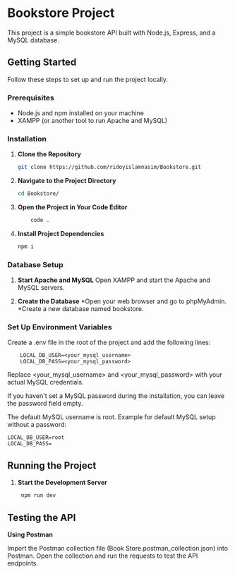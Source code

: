 # Bookstore Project

This project is a simple bookstore API built with Node.js, Express, and a MySQL database.

## Getting Started

Follow these steps to set up and run the project locally.

### Prerequisites

- Node.js and npm installed on your machine
- XAMPP (or another tool to run Apache and MySQL)

### Installation

1. **Clone the Repository**

   ```sh
   git clone https://github.com/ridoyislamnasim/Bookstore.git
2. **Navigate to the Project Directory**
    ```sh
    cd Bookstore/
3. **Open the Project in Your Code Editor**
    ```sh
        code .
4. **Install Project Dependencies**
    ```sh
    npm i

### Database Setup
1. **Start Apache and MySQL**
    Open XAMPP and start the Apache and MySQL servers.

2. **Create the Database**
    *Open your web browser and go to phpMyAdmin.
    *Create a new database named bookstore.
### Set Up Environment Variables

Create a .env file in the root of the project and add the following lines:

    
        LOCAL_DB_USER=<your_mysql_username>
        LOCAL_DB_PASS=<your_mysql_password> 


Replace <your_mysql_username> and <your_mysql_password> with your actual MySQL credentials.

  If you haven't set a MySQL password during the installation, you can leave the password field empty.

  The default MySQL username is root.
Example for default MySQL setup without a password:

    LOCAL_DB_USER=root
    LOCAL_DB_PASS=

## Running the Project
1. **Start the Development Server**
   ```sh
    npm run dev

## Testing the API

**Using Postman**

Import the Postman collection file (Book Store.postman_collection.json) into Postman.
Open the collection and run the requests to test the API endpoints.
